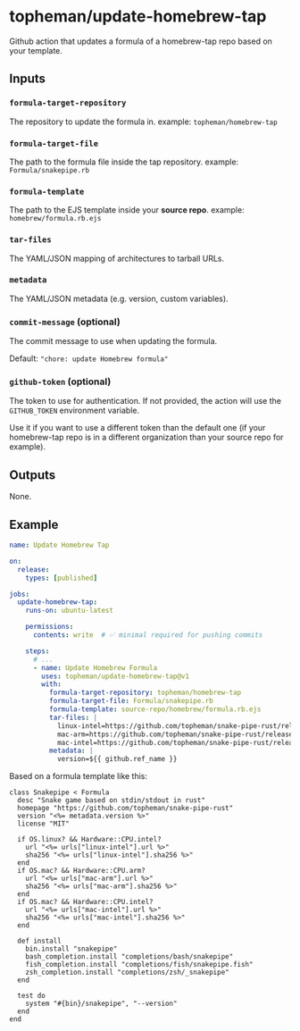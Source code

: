 # topheman/update-homebrew-tap

Github action that updates a formula of a homebrew-tap repo based on your template.

## Inputs

### `formula-target-repository`

The repository to update the formula in. example: `topheman/homebrew-tap`

### `formula-target-file`

The path to the formula file inside the tap repository. example: `Formula/snakepipe.rb`

### `formula-template`

The path to the EJS template inside your **source repo**. example: `homebrew/formula.rb.ejs`

### `tar-files`

The YAML/JSON mapping of architectures to tarball URLs.

### `metadata`

The YAML/JSON metadata (e.g. version, custom variables).

### `commit-message` (optional)

The commit message to use when updating the formula.

Default: `"chore: update Homebrew formula"`

### `github-token` (optional)

The token to use for authentication. If not provided, the action will use the `GITHUB_TOKEN` environment variable.

Use it if you want to use a different token than the default one (if your homebrew-tap repo is in a different organization than your source repo for example).

## Outputs

None.

## Example

```yaml
name: Update Homebrew Tap

on:
  release:
    types: [published]

jobs:
  update-homebrew-tap:
    runs-on: ubuntu-latest

    permissions:
      contents: write  # ✅ minimal required for pushing commits

    steps:
      # ...
      - name: Update Homebrew Formula
        uses: topheman/update-homebrew-tap@v1
        with:
          formula-target-repository: topheman/homebrew-tap
          formula-target-file: Formula/snakepipe.rb
          formula-template: source-repo/homebrew/formula.rb.ejs
          tar-files: |
            linux-intel=https://github.com/topheman/snake-pipe-rust/releases/download/${{ github.ref_name }}/snakepipe-x86_64-unknown-linux-gnu.tar.gz
            mac-arm=https://github.com/topheman/snake-pipe-rust/releases/download/${{ github.ref_name }}/snakepipe-aarch64-apple-darwin.tar.gz
            mac-intel=https://github.com/topheman/snake-pipe-rust/releases/download/${{ github.ref_name }}/snakepipe-x86_64-apple-darwin.tar.gz
          metadata: |
            version=${{ github.ref_name }}
```

Based on a formula template like this:

```ejs
class Snakepipe < Formula
  desc "Snake game based on stdin/stdout in rust"
  homepage "https://github.com/topheman/snake-pipe-rust"
  version "<%= metadata.version %>"
  license "MIT"

  if OS.linux? && Hardware::CPU.intel?
    url "<%= urls["linux-intel"].url %>"
    sha256 "<%= urls["linux-intel"].sha256 %>"
  end
  if OS.mac? && Hardware::CPU.arm?
    url "<%= urls["mac-arm"].url %>"
    sha256 "<%= urls["mac-arm"].sha256 %>"
  end
  if OS.mac? && Hardware::CPU.intel?
    url "<%= urls["mac-intel"].url %>"
    sha256 "<%= urls["mac-intel"].sha256 %>"
  end

  def install
    bin.install "snakepipe"
    bash_completion.install "completions/bash/snakepipe"
    fish_completion.install "completions/fish/snakepipe.fish"
    zsh_completion.install "completions/zsh/_snakepipe"
  end

  test do
    system "#{bin}/snakepipe", "--version"
  end
end
```
